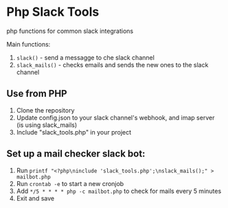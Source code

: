 Php Slack Tools
===

php functions for common slack integrations

Main functions:
  1. `slack()`  - send a messagge to che slack channel
  1. `slack_mails()`  - checks emails and sends the new ones to the slack channel

Use from PHP
---
   1. Clone the repository
   1. Update config.json to your slack channel's webhook, and imap server (is using slack_mails)
   1. Include "slack_tools.php" in your project

Set up a mail checker slack bot:
---
  1. Run `printf "<?php\ninclude 'slack_tools.php';\nslack_mails();" > mailbot.php`
  1. Run `crontab -e` to start a new cronjob
  1. Add `*/5 * * * * php -c mailbot.php` to check for mails every 5 minutes
  1. Exit and save
